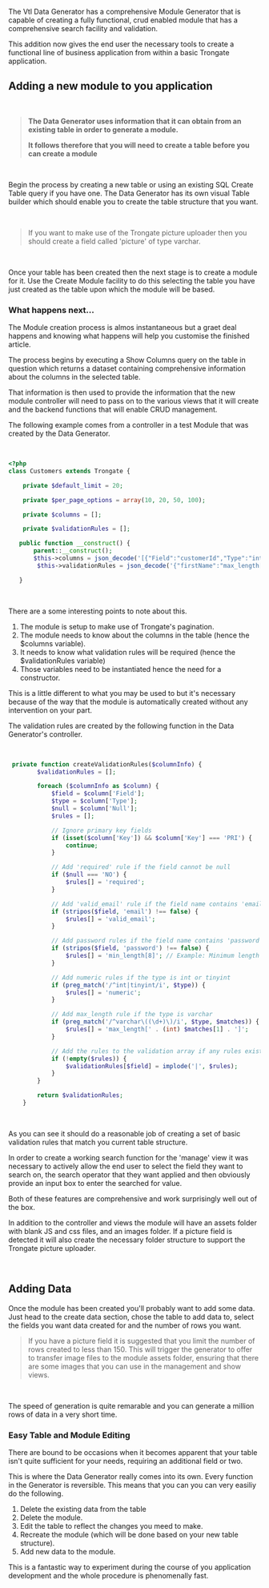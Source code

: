 The Vtl Data Generator has a comprehensive Module Generator that is capable of creating a fully functional, crud enabled module that has a comprehensive search facility and validation.

This addition now gives the end user the necessary tools to create a functional line of business application from within a basic Trongate application.

## Adding a new module to you application

<br>

> <b>The Data Generator uses information that it can obtain from an existing table in order to generate a module.
> 
> It follows therefore that you will need to create a table before you can create a module</b>

<br>

Begin the process by creating a new table or using an existing SQL Create Table query if you have one.  The Data Generator has its own visual Table builder which should enable you to create the table structure that you want.

<br>

> If you want to make use of the Trongate picture uploader then you should create a field called 'picture' of type varchar.


<br>

Once your table has been created then the next stage is to create a module for it.  Use the Create Module facility to do this selecting the table you have just created as the table upon which the module will be based.

###  What happens next...

The Module creation process is almos instantaneous but a graet deal happens and knowing what happens will help you customise the finished article.  

The process begins by executing a Show Columns query on the table in question which returns a dataset containing comprehensive information about the columns in the selected table.

That information is then used to provide the information that the new module controller will need to pass on to the various views that it will create and the backend functions that will enable CRUD management.

The following example comes from a controller in a test Module that was created by the Data Generator.

<br>

```php
<?php
class Customers extends Trongate {

    private $default_limit = 20;

    private $per_page_options = array(10, 20, 50, 100);

    private $columns = [];

    private $validationRules = [];

   public function __construct() {
       parent::__construct();
       $this->columns = json_decode('[{"Field":"customerId","Type":"int(11)","Null":"NO","Key":"PRI","Default":null,"Extra":"auto_increment"},{"Field":"customerId","Type":"int(11)","Null":"NO","Key":"PRI","Default":null,"Extra":"auto_increment"},{"Field":"firstName","Type":"varchar(50)","Null":"YES","Key":"","Default":null,"Extra":""},{"Field":"lastName","Type":"varchar(50)","Null":"YES","Key":"","Default":null,"Extra":""},{"Field":"createdOn","Type":"date","Null":"NO","Key":"","Default":null,"Extra":""},{"Field":"active","Type":"tinyint(4)","Null":"NO","Key":"","Default":null,"Extra":""},{"Field":"picture","Type":"varchar(50)","Null":"YES","Key":"","Default":null,"Extra":""}]', true);
        $this->validationRules = json_decode('{"firstName":"max_length[50]","lastName":"max_length[50]","createdOn":"required","active":"required|numeric","picture":"max_length[50]"}', true);

   }
```

<br>

There are a some interesting points to note about this.

1) The module is setup to make use of Trongate's pagination.
2) The module needs to know about the columns in the table (hence the $columns variable).
3) It needs to know what validation rules will be required (hence the $validationRules variable)
4) Those variables need to be instantiated hence the need for a constructor.

This is a little different to what you may be used to but it's necessary because of the way that the module is automatically created without any intervention on your part.

The validation rules are created by the following function in the Data Generator's controller.

<br>

```php
 private function createValidationRules($columnInfo) {
        $validationRules = [];

        foreach ($columnInfo as $column) {
            $field = $column['Field'];
            $type = $column['Type'];
            $null = $column['Null'];
            $rules = [];

            // Ignore primary key fields
            if (isset($column['Key']) && $column['Key'] === 'PRI') {
                continue;
            }

            // Add 'required' rule if the field cannot be null
            if ($null === 'NO') {
                $rules[] = 'required';
            }

            // Add 'valid_email' rule if the field name contains 'email'
            if (stripos($field, 'email') !== false) {
                $rules[] = 'valid_email';
            }

            // Add password rules if the field name contains 'password'
            if (stripos($field, 'password') !== false) {
                $rules[] = 'min_length[8]'; // Example: Minimum length of 8 characters
            }

            // Add numeric rules if the type is int or tinyint
            if (preg_match('/^int|tinyint/i', $type)) {
                $rules[] = 'numeric';
            }

            // Add max_length rule if the type is varchar
            if (preg_match('/^varchar\((\d+)\)/i', $type, $matches)) {
                $rules[] = 'max_length[' . (int) $matches[1] . ']';
            }

            // Add the rules to the validation array if any rules exist for the field
            if (!empty($rules)) {
                $validationRules[$field] = implode('|', $rules);
            }
        }

        return $validationRules;
    }
```

<br>

As you can see it should do a reasonable job of creating a set of basic validation rules that match you current table structure.

In order to create a working search function for the 'manage' view it was necessary to actively allow the end user to select the field they want to search on, the search operator that they want applied and then obviously provide an input box to enter the searched for value.

Both of these features are comprehensive and work surprisingly well out of the box.

In addition to the controller and views the module will have an assets folder with blank JS and css files, and an images folder. If a picture field is detected it will also create the necessary folder structure to support the Trongate picture uploader.

<br>

## Adding Data

Once the module has been created you'll probably want to add some data.  Just head to the create data section, chose the table to add data to, select the fields you want data created for and the number of rows you want.

> If you have a picture field it is suggested that you limit the number of rows created to less than 150.  This will trigger the generator to offer to transfer image files to the module assets folder, ensuring that there are some images that you can use in the management and show views.

<br>

The speed of generation is quite remarable and you can generate a million rows of data in a very short time.


### Easy Table and Module Editing

There are bound to be occasions when it becomes apparent that your table isn't quite sufficient for your needs, requiring an additional field or two.

This is where the Data Generator really comes into its own.  Every function in the Generator is reversible.  This means that you can you can very easiliy do the following.

1) Delete the existing data from the table
2) Delete the module.
3) Edit the table to reflect the changes you meed to make.
4) Recreate the module (which will be done based on your new table structure).
5) Add new data to the module.

This is a fantastic way to experiment during the course of you application development and the whole procedure is phenomenally fast.


